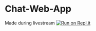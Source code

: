 # Chat-Web-App
Made during livestream
[![Run on Repl.it](https://repl.it/badge/github/DakshVohra/Chat-Web-App)](https://repl.it/github/DakshVohra/Chat-Web-App)
